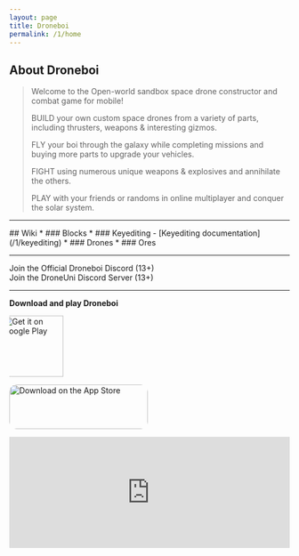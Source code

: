 ```yaml
---
layout: page
title: Droneboi
permalink: /1/home
---
```


## About Droneboi
> Welcome to the Open-world sandbox space drone constructor and combat game for mobile!
>
> BUILD your own custom space drones from a variety of parts, including thrusters, weapons & interesting gizmos.
>
> FLY your boi through the galaxy while completing missions and buying more parts to upgrade your vehicles.
>
> FIGHT using numerous unique weapons & explosives and annihilate the others.
>
> PLAY with your friends or randoms in online multiplayer and conquer the solar system.

---

<dib id="toc">
## Wiki
* ### Blocks
* ### Keyediting
  - [Keyediting documentation](/1/keyediting)
* ### Drones
* ### Ores
</div>
  
---

[Join the Official Droneboi Discord (13+)](https://discord.gg/bmfH8xTRjk)  
[Join the DroneUni Discord Server (13+)](https://discord.gg/fSC9CWBQwg)

---

**Download and play Droneboi**

<a style="display: block;overflow: hidden; width:auto; height:110px;" href='https://play.google.com/store/apps/details?id=com.ryzenet.droneboi&utm_source=droneuni&pcampaignid=pcampaignidMKT-Other-global-all-co-prtnr-py-PartBadge-Mar2515-1'><img style="width:auto; height:110px; position: relative; left: -13px;" alt='Get it on Google Play' src='https://play.google.com/intl/en_us/badges/static/images/badges/en_badge_web_generic.png'/></a>

<a href="https://apps.apple.com/us/app/droneboi-space-sandbox/id1565410295?itsct=apps_box_badge&amp;itscg=30200" style="display: block; overflow: hidden; border-radius: 13px; width: 249px; height: 80px;"><img src="https://tools.applemediaservices.com/api/badges/download-on-the-app-store/black/en-us?size=250x83&amp;releaseDate=1620086400&h=adda5bba945f9aba27769e2e5f835bfa" alt="Download on the App Store" style="border-radius: 13px; width: 249px; height: 80px;"></a>
<iframe src="https://drive.google.com/embeddedfolderview?id=1eNQ2nTufhocZ3fTv7hlFY8KfAlnTU2WF#list" style="width:100%; height:200px; border:0;"></iframe>
